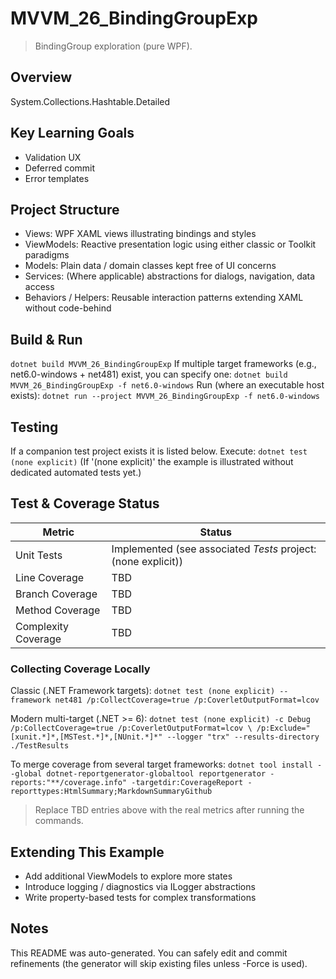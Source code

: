 ﻿# MVVM_26_BindingGroupExp

> BindingGroup exploration (pure WPF).

## Overview
System.Collections.Hashtable.Detailed

## Key Learning Goals
- Validation UX
- Deferred commit
- Error templates

## Project Structure
- Views: WPF XAML views illustrating bindings and styles
- ViewModels: Reactive presentation logic using either classic or Toolkit paradigms
- Models: Plain data / domain classes kept free of UI concerns
- Services: (Where applicable) abstractions for dialogs, navigation, data access
- Behaviors / Helpers: Reusable interaction patterns extending XAML without code-behind

## Build & Run
`
dotnet build MVVM_26_BindingGroupExp
`
If multiple target frameworks (e.g., net6.0-windows + net481) exist, you can specify one:
`
dotnet build MVVM_26_BindingGroupExp -f net6.0-windows
`
Run (where an executable host exists):
`
dotnet run --project MVVM_26_BindingGroupExp -f net6.0-windows
`

## Testing
If a companion test project exists it is listed below. Execute:
`
dotnet test (none explicit)
`
(If '(none explicit)' the example is illustrated without dedicated automated tests yet.)

## Test & Coverage Status

| Metric | Status |
|--------|--------|
| Unit Tests | Implemented (see associated *Tests* project: (none explicit)) |
| Line Coverage | TBD |
| Branch Coverage | TBD |
| Method Coverage | TBD |
| Complexity Coverage | TBD |

### Collecting Coverage Locally

Classic (.NET Framework targets):
`
dotnet test (none explicit) --framework net481 /p:CollectCoverage=true /p:CoverletOutputFormat=lcov
`

Modern multi-target (.NET >= 6):
`
dotnet test (none explicit) -c Debug /p:CollectCoverage=true /p:CoverletOutputFormat=lcov \
  /p:Exclude="[xunit.*]*,[MSTest.*]*,[NUnit.*]*" --logger "trx" --results-directory ./TestResults
`

To merge coverage from several target frameworks:
`
dotnet tool install --global dotnet-reportgenerator-globaltool
reportgenerator -reports:"**/coverage.info" -targetdir:CoverageReport -reporttypes:HtmlSummary;MarkdownSummaryGithub
`

> Replace TBD entries above with the real metrics after running the commands.

## Extending This Example
- Add additional ViewModels to explore more states
- Introduce logging / diagnostics via ILogger abstractions
- Write property-based tests for complex transformations

## Notes
This README was auto-generated. You can safely edit and commit refinements (the generator will skip existing files unless -Force is used).
